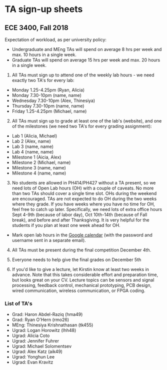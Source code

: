 # TA sign-up sheets
## ECE 3400, Fall 2018

Expectation of workload, as per university policy:

* Undergraduate and MEng TAs will spend on average 8 hrs per week and max. 10 hours in a single week.
* Graduate TAs will spend on average 15 hrs per week and max. 20 hours in a single week.

1. All TAs must sign up to attend one of the weekly lab hours - we need exactly two TA's for every lab:

* Monday 1.25-4.25pm (Ryan, Alicia)
* Monday 7.30-10pm (name, name)
* Wednesday 7.30-10pm (Alex, Thinesiya)
* Thursday 7.30-10pm (name, name)
* Friday 1.25-4.25pm (Michael, name)

2. All TAs must sign up to grade at least one of the lab's (website), and one of the milestones (we need two TA's for every grading assignment):

* Lab 1 (Alicia, Michael)
* Lab 2 (Alex, name)
* Lab 3 (name, name)
* Lab 4 (name, name)
* Milestone 1 (Aicia, Alex)
* Milestone 2 (Michael, name)
* Milestone 3 (name, name)
* Milestone 4 (name, name)

3. No students are allowed in PH414/PH427 without a TA present, so we need lots of Open Lab hours (OH) with a couple of caveats. No more than two TAs should cover a single time slot. OHs during the weekend are encouraged. TAs are not expected to do OH during the two weeks where they grade. If you have weeks where you have no time for OH, feel free to catch up later. Specifically, we need lots of extra office hours Sept 4-9th (because of labor day), Oct 10th-14th (because of Fall break), and before and after Thanksgiving. It is very helpful for the students if you plan at least one week ahead for OH. 

* Mark open lab hours in the [Google calendar](https://calendar.google.com/calendar/embed?src=ece34002017%40gmail.com&ctz=America/New_York) (with the password and username sent in a separate email).

4. All TAs must be present during the final competition December 4th.

5. Everyone needs to help give the final grades on December 5th

6. If you'd like to give a lecture, let Kirstin know at least two weeks in advance. Note that this takes considerable effort and preparation time, but looks great on your CV. Lecture topics can be sensors and signal processing, feedback control, mechanical prototyping, PCB design, wired communication, wireless communication, or FPGA coding.

### List of TA's

* Grad: Haron Abdel-Raziq (hma49)
* Grad: Ryan O'Hern (rmo26)
* MEng: Thinesiya Krishnathasan (tk455)
* Ugrad: Logan Horowitz (lhh48)
* Ugrad: Alicia Coto
* Ugrad: Jennifer Fuhrer
* Ugrad: Michael Solomentsev
* Ugrad: Alex Katz (aik49)
* Ugrad: Yonghun Lee
* Ugrad: Evan Kravitz
